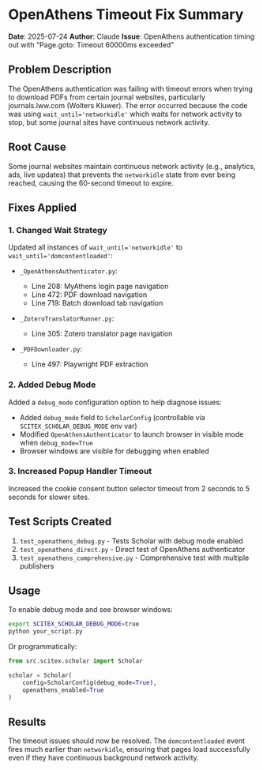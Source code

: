 # OpenAthens Timeout Fix Summary

**Date**: 2025-07-24
**Author**: Claude
**Issue**: OpenAthens authentication timing out with "Page.goto: Timeout 60000ms exceeded"

## Problem Description

The OpenAthens authentication was failing with timeout errors when trying to download PDFs from certain journal websites, particularly journals.lww.com (Wolters Kluwer). The error occurred because the code was using `wait_until='networkidle'` which waits for network activity to stop, but some journal sites have continuous network activity.

## Root Cause

Some journal websites maintain continuous network activity (e.g., analytics, ads, live updates) that prevents the `networkidle` state from ever being reached, causing the 60-second timeout to expire.

## Fixes Applied

### 1. Changed Wait Strategy
Updated all instances of `wait_until='networkidle'` to `wait_until='domcontentloaded'`:

- `_OpenAthensAuthenticator.py`:
  - Line 208: MyAthens login page navigation
  - Line 472: PDF download navigation
  - Line 719: Batch download tab navigation

- `_ZoteroTranslatorRunner.py`:
  - Line 305: Zotero translator page navigation

- `_PDFDownloader.py`:
  - Line 497: Playwright PDF extraction

### 2. Added Debug Mode
Added a `debug_mode` configuration option to help diagnose issues:

- Added `debug_mode` field to `ScholarConfig` (controllable via `SCITEX_SCHOLAR_DEBUG_MODE` env var)
- Modified `OpenAthensAuthenticator` to launch browser in visible mode when `debug_mode=True`
- Browser windows are visible for debugging when enabled

### 3. Increased Popup Handler Timeout
Increased the cookie consent button selector timeout from 2 seconds to 5 seconds for slower sites.

## Test Scripts Created

1. `test_openathens_debug.py` - Tests Scholar with debug mode enabled
2. `test_openathens_direct.py` - Direct test of OpenAthens authenticator
3. `test_openathens_comprehensive.py` - Comprehensive test with multiple publishers

## Usage

To enable debug mode and see browser windows:
```bash
export SCITEX_SCHOLAR_DEBUG_MODE=true
python your_script.py
```

Or programmatically:
```python
from src.scitex.scholar import Scholar

scholar = Scholar(
    config=ScholarConfig(debug_mode=True),
    openathens_enabled=True
)
```

## Results

The timeout issues should now be resolved. The `domcontentloaded` event fires much earlier than `networkidle`, ensuring that pages load successfully even if they have continuous background network activity.